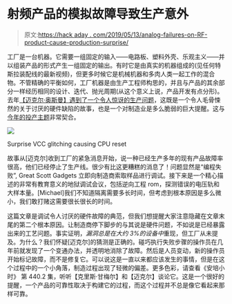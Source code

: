 # 射频产品的模拟故障导致生产意外

> 原文:[https://hack aday . com/2019/05/13/analog-failures-on-RF-product-cause-production-surprise/](https://hackaday.com/2019/05/13/analog-failures-on-rf-product-cause-production-surprise/)

工厂是一台机器。它需要一组固定的输入——电路板、塑料外壳、乐观主义——并以组装产品的形式产生一组固定的输出。有时它是由真实的机器组成的(见任何特斯拉装配线的最新视频)，但更多时候它是机械机器和多肉人类一起工作的混合物。不管精确的平衡如何，工厂机器是由生产工程师构思的，并且与产品的其余部分一样经历相同的设计、迭代、抛光周期(从这个意义上说，产品开发有点分形)。去年[【迈克尔·奥斯曼】遇到了一个令人惊讶的生产问题](https://greatscottgadgets.com/2018/02-28-we-fixed-the-glitch/)，这既是一个令人毛骨悚然的关于讨厌的硬件缺陷的故事，也是一个对制造业是多么脆弱的巨大提醒。这与[今年的投产主题](https://hackaday.com/2019/04/03/2019-hackaday-prize-begins-right-now/)非常契合。

![](../Images/9c6c7f93fa6bf0fa3952f6ebc14735da.png)

Surprise VCC glitching causing CPU reset

故事从[迈克尔]收到工厂的紧急消息开始，说一种已经生产多年的现有产品故障率很高，他们已经停止了生产线。很少有比这更糟糕的消息了！问题显然是“编程失败”, Great Scott Gadgets 立即向制造商索取样品进行调试。接下来是一个精心描述的非常有教育意义的地狱调试会议，包括逆向工程 rom，探测错误的电压轨和大样本量。[Michael]我们不知道隔离需要多长时间，但考虑到根本原因是多么微小，我们敢打赌这需要很长很长的时间。

这篇文章是调试令人讨厌的硬件故障的典范，但我们想提醒大家注意隐藏在文章末尾的第二个根本原因。让制造商停下脚步的与其说是硬件问题，不如说是已经暴露出来的工艺问题。事实证明，*漏洞总是在大约 3%的设备中*重现，但工厂从未提及。为什么？我们怀疑[迈克尔]的猜测是正确的。碰巧执行失败步骤的操作员在几年前就发现了一个变通办法，并透明地消除了故障。然后是人员变动，新的操作员开始标记故障，而不是修复它。可以说这是一直以来都应该发生的事情，但是在这个过程中的一个小角落，制造过程出现了轻微的偏差。更多色彩，请查看《安培小时》 第 440.2 集，听听【克里斯·甘梅尔】和【迈克尔】谈论它。这是一个很好的提醒，一个产品的可靠性取决于构建它的过程，而这个过程并不总是像它看起来那样可靠。